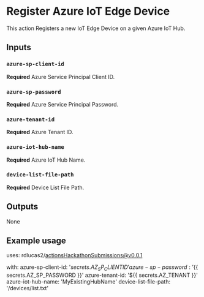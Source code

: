 # Register Azure IoT Edge Device

This action Registers a new IoT Edge Device on a given Azure IoT Hub.

## Inputs

### `azure-sp-client-id`

**Required** Azure Service Principal Client ID.

### `azure-sp-password`

**Required** Azure Service Principal Password.

### `azure-tenant-id`

**Required** Azure Tenant ID.

### `azure-iot-hub-name`

**Required** Azure IoT Hub Name.

### `device-list-file-path`

**Required** Device List File Path.

## Outputs

None

## Example usage

uses: rdlucas2/actionsHackathonSubmissions@v0.0.1

with:
  azure-sp-client-id: '${{ secrets.AZ_SP_CLIENTID }}'
  azure-sp-password: '${{ secrets.AZ_SP_PASSWORD }}'
  azure-tenant-id: '${{ secrets.AZ_TENANT }}'
  azure-iot-hub-name: 'MyExistingHubName'
  device-list-file-path: '/devices/list.txt'